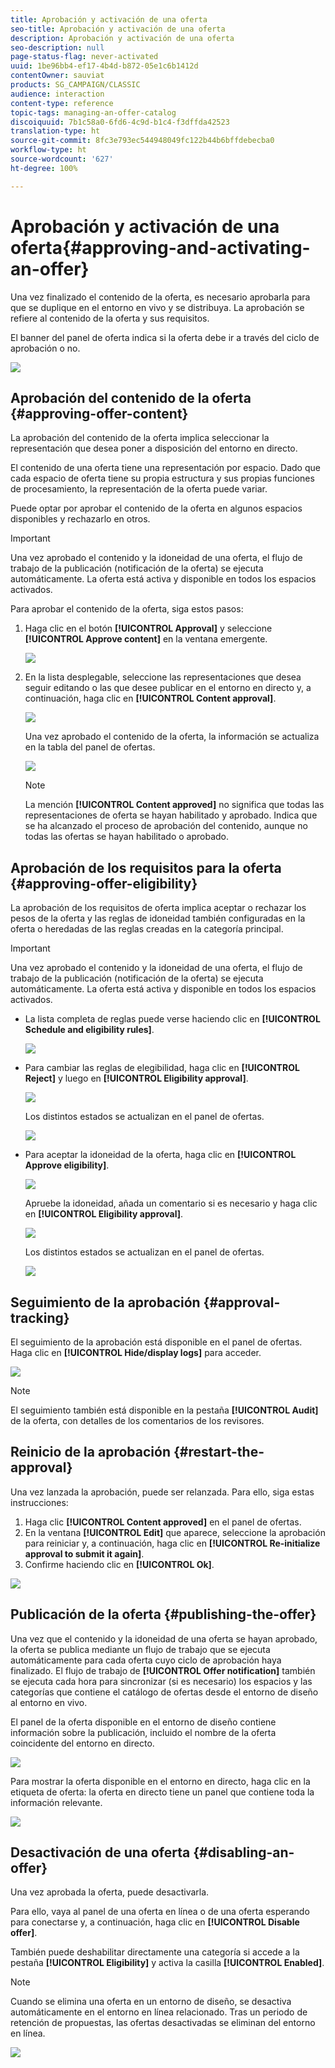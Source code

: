 ```yaml
---
title: Aprobación y activación de una oferta
seo-title: Aprobación y activación de una oferta
description: Aprobación y activación de una oferta
seo-description: null
page-status-flag: never-activated
uuid: 1be96bb4-ef17-4b4d-b872-05e1c6b1412d
contentOwner: sauviat
products: SG_CAMPAIGN/CLASSIC
audience: interaction
content-type: reference
topic-tags: managing-an-offer-catalog
discoiquuid: 7b1c58a0-6fd6-4c9d-b1c4-f3dffda42523
translation-type: ht
source-git-commit: 8fc3e793ec544948049fc122b44b6bffdebecba0
workflow-type: ht
source-wordcount: '627'
ht-degree: 100%

---
```



# Aprobación y activación de una oferta{#approving-and-activating-an-offer}

Una vez finalizado el contenido de la oferta, es necesario aprobarla para que se duplique en el entorno en vivo y se distribuya. La aprobación se refiere al contenido de la oferta y sus requisitos.

El banner del panel de oferta indica si la oferta debe ir a través del ciclo de aprobación o no.

![](assets/offer_validate_001.png)

## Aprobación del contenido de la oferta {#approving-offer-content}

La aprobación del contenido de la oferta implica seleccionar la representación que desea poner a disposición del entorno en directo.

El contenido de una oferta tiene una representación por espacio. Dado que cada espacio de oferta tiene su propia estructura y sus propias funciones de procesamiento, la representación de la oferta puede variar.

Puede optar por aprobar el contenido de la oferta en algunos espacios disponibles y rechazarlo en otros.

>[!IMPORTANT]
>
>Una vez aprobado el contenido y la idoneidad de una oferta, el flujo de trabajo de la publicación (notificación de la oferta) se ejecuta automáticamente. La oferta está activa y disponible en todos los espacios activados.

Para aprobar el contenido de la oferta, siga estos pasos:

1. Haga clic en el botón **[!UICONTROL Approval]** y seleccione **[!UICONTROL Approve content]** en la ventana emergente.

   ![](assets/offer_validate_002.png)

1. En la lista desplegable, seleccione las representaciones que desea seguir editando o las que desee publicar en el entorno en directo y, a continuación, haga clic en **[!UICONTROL Content approval]**.

   ![](assets/offer_validate_003.png)

   Una vez aprobado el contenido de la oferta, la información se actualiza en la tabla del panel de ofertas.

   ![](assets/offer_validate_004.png)

   >[!NOTE]
   >
   >La mención **[!UICONTROL Content approved]** no significa que todas las representaciones de oferta se hayan habilitado y aprobado. Indica que se ha alcanzado el proceso de aprobación del contenido, aunque no todas las ofertas se hayan habilitado o aprobado.

## Aprobación de los requisitos para la oferta {#approving-offer-eligibility}

La aprobación de los requisitos de oferta implica aceptar o rechazar los pesos de la oferta y las reglas de idoneidad también configuradas en la oferta o heredadas de las reglas creadas en la categoría principal.

>[!IMPORTANT]
>
>Una vez aprobado el contenido y la idoneidad de una oferta, el flujo de trabajo de la publicación (notificación de la oferta) se ejecuta automáticamente. La oferta está activa y disponible en todos los espacios activados.

* La lista completa de reglas puede verse haciendo clic en **[!UICONTROL Schedule and eligibility rules]**.

   ![](assets/offer_validate_005.png)

* Para cambiar las reglas de elegibilidad, haga clic en **[!UICONTROL Reject]** y luego en **[!UICONTROL Eligibility approval]**.

   ![](assets/offer_validate_007.png)

   Los distintos estados se actualizan en el panel de ofertas.

   ![](assets/offer_validate_006.png)

* Para aceptar la idoneidad de la oferta, haga clic en **[!UICONTROL Approve eligibility]**.

   ![](assets/offer_validate_008.png)

   Apruebe la idoneidad, añada un comentario si es necesario y haga clic en **[!UICONTROL Eligibility approval]**.

   ![](assets/offer_validate_009.png)

   Los distintos estados se actualizan en el panel de ofertas.

   ![](assets/offer_validate_010.png)

## Seguimiento de la aprobación {#approval-tracking}

El seguimiento de la aprobación está disponible en el panel de ofertas. Haga clic en **[!UICONTROL Hide/display logs]** para acceder.

![](assets/offer_validate_012.png)

>[!NOTE]
>
>El seguimiento también está disponible en la pestaña **[!UICONTROL Audit]** de la oferta, con detalles de los comentarios de los revisores.

## Reinicio de la aprobación {#restart-the-approval}

Una vez lanzada la aprobación, puede ser relanzada. Para ello, siga estas instrucciones:

1. Haga clic **[!UICONTROL Content approved]** en el panel de ofertas.
1. En la ventana **[!UICONTROL Edit]** que aparece, seleccione la aprobación para reiniciar y, a continuación, haga clic en **[!UICONTROL Re-initialize approval to submit it again]**.
1. Confirme haciendo clic en **[!UICONTROL Ok]**.

![](assets/offer_validate_013.png)

## Publicación de la oferta {#publishing-the-offer}

Una vez que el contenido y la idoneidad de una oferta se hayan aprobado, la oferta se publica mediante un flujo de trabajo que se ejecuta automáticamente para cada oferta cuyo ciclo de aprobación haya finalizado. El flujo de trabajo de **[!UICONTROL Offer notification]** también se ejecuta cada hora para sincronizar (si es necesario) los espacios y las categorías que contiene el catálogo de ofertas desde el entorno de diseño al entorno en vivo.

El panel de la oferta disponible en el entorno de diseño contiene información sobre la publicación, incluido el nombre de la oferta coincidente del entorno en directo.

![](assets/offer_golive_001.png)

Para mostrar la oferta disponible en el entorno en directo, haga clic en la etiqueta de oferta: la oferta en directo tiene un panel que contiene toda la información relevante.

![](assets/offer_golive_002.png)

## Desactivación de una oferta {#disabling-an-offer}

Una vez aprobada la oferta, puede desactivarla.

Para ello, vaya al panel de una oferta en línea o de una oferta esperando para conectarse y, a continuación, haga clic en **[!UICONTROL Disable offer]**.

También puede deshabilitar directamente una categoría si accede a la pestaña **[!UICONTROL Eligibility]** y activa la casilla **[!UICONTROL Enabled]**.

>[!NOTE]
>
>Cuando se elimina una oferta en un entorno de diseño, se desactiva automáticamente en el entorno en línea relacionado. Tras un periodo de retención de propuestas, las ofertas desactivadas se eliminan del entorno en línea.

![](assets/offer_preview_deactivate.png)

